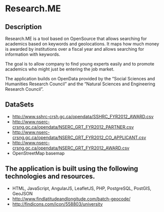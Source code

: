 # Research.ME

## Description

Research.ME is a tool based on OpenSource that allows searching for academics based on keywords and geolocations. It maps how much money is awarded by institutions over a fiscal year and allows searching for information with keywords.

The goal is to allow company to find young experts easily and to promote academics who might just be entering the job market.

The application builds on OpenData provided by the “Social Sciences and Humanities Research Council” and the “Natural Sciences and Engineering Research Council”. 

## DataSets

* http://www.sshrc-crsh.gc.ca/opendata/SSHRC_FYR2012_AWARD.csv
* http://www.nserc-crsng.gc.ca/opendata/NSERC_GRT_FYR2012_PARTNER.csv
* http://www.nserc-crsng.gc.ca/opendata/NSERC_GRT_FYR2012_CO_APPLICANT.csv
* http://www.nserc-crsng.gc.ca/opendata/NSERC_GRT_FYR2012_AWARD.csv
* OpenStreetMap basemap

## The application is built using the following technologies and resources.

* HTML, JavaScript, AngularJS, LeafletJS, PHP, PostgreSQL, PostGIS, GeoJSON
* http://www.findlatitudeandlongitude.com/batch-geocode/
* http://findicons.com/icon/558803/university
